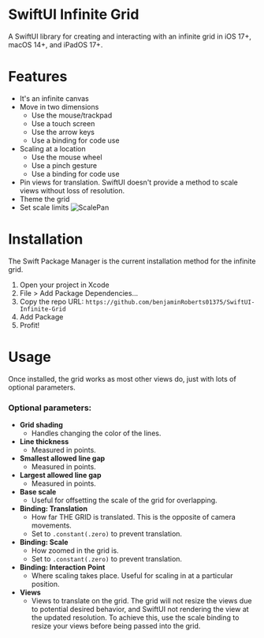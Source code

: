 # SwiftUI Infinite Grid
 A SwiftUI library for creating and interacting with an infinite grid in iOS 17+, macOS 14+, and iPadOS 17+.
# Features
- It's an infinite canvas
- Move in two dimensions
    - Use the mouse/trackpad
    - Use a touch screen
    - Use the arrow keys
    - Use a binding for code use
- Scaling at a location
    - Use the mouse wheel
    - Use a pinch gesture
    - Use a binding for code use
- Pin views for translation. SwiftUI doesn't provide a method to scale views without loss of resolution.
- Theme the grid
- Set scale limits
![ScalePan](https://github.com/benjaminRoberts01375/SwiftUI-Infinite-Grid/assets/61424934/f6121259-9661-418f-939e-431032671f0f)

# Installation
The Swift Package Manager is the current installation method for the infinite grid.
1. Open your project in Xcode
2. File > Add Package Dependencies...
3. Copy the repo URL: `https://github.com/benjaminRoberts01375/SwiftUI-Infinite-Grid`
4. Add Package
5. Profit!

# Usage
Once installed, the grid works as most other views do, just with lots of optional parameters.


### Optional parameters:
- **Grid shading**
    - Handles changing the color of the lines.
- **Line thickness**
    - Measured in points.
- **Smallest allowed line gap**
    - Measured in points.
- **Largest allowed line gap**
    - Measured in points.
- **Base scale**
    - Useful for offsetting the scale of the grid for overlapping.
- **Binding: Translation**
    - How far THE GRID is translated. This is the opposite of camera movements.
    - Set to `.constant(.zero)` to prevent translation.
- **Binding: Scale**
    - How zoomed in the grid is.
    - Set to `.constant(.zero)` to prevent translation.
- **Binding: Interaction Point**
    - Where scaling takes place. Useful for scaling in at a particular position.
- **Views**
    - Views to translate on the grid. The grid will not resize the views due to potential desired behavior, and SwiftUI not rendering the view at the updated resolution. To achieve this, use the scale binding to resize your views before being passed into the grid.
